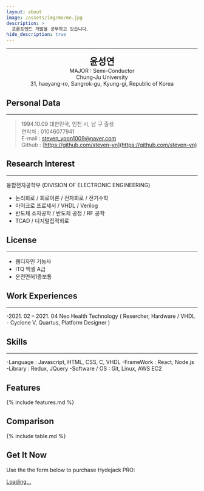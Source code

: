 ```yaml
---
layout: about
image: /assets/img/me/me.jpg
description: >
  프론트엔드 개발을 공부하고 있습니다.
hide_description: true
---
```


<!--author-->

---

<center>
<span style="font-size:170%;font-weight:bold"> 윤성연
</span>
</center>
<center>MAJOR : Semi-Conductor</center>
<center>Chung-Ju University</center>
<center>31, haeyang-ro, Sangrok-gu, Kyung-gi, Republic of Korea</center>

## Personal Data

---

> 1994.10.09 대한민국, 인천 시, 남 구 출생 \
> 연락처 : 01046077941 \
> E-mail : [steven_yoon1009@naver.com](steven_yoon1009@naver.com) \
> Github : [https://github.com/steven-yn](https://github.com/steven-yn)

## Research Interest

---

융합전자공학부 (DIVISION OF ELECTRONIC ENGINEERING)

- 논리회로 / 회로이론 / 전자회로 / 전기수학
- 마이크로 프로세서 / VHDL / Verilog
- 반도체 소자공학 / 반도체 공정 / RF 공학
- TCAD / 디지털집적회로

## License

---

- 웹디자인 기능사
- ITQ 엑셀 A급
- 운전면허1종보통

## Work Experiences

---

-2021. 02 – 2021. 04
Neo Health Technology ( Resercher, Hardware / VHDL - Cyclone V, Quartus, Platform Designer )

## Skills

---

-Language : Javascript, HTML, CSS, C, VHDL
-FrameWork : React, Node.js
-Library : Redux, JQuery
-Software / OS : Git, Linux, AWS EC2

## Features

{% include features.md %}

## Comparison

{% include table.md %}

## Get It Now

Use the the form below to purchase Hydejack PRO:

<div class="gumroad-product-embed" data-gumroad-product-id="nuOluY"><a href="https://gumroad.com/l/nuOluY">Loading…</a></div>

[blog]: /
[portfolio]: https://hydejack.com/examples/
[resume]: https://hydejack.com/resume/
[download]: https://hydejack.com/download/
[welcome]: https://hydejack.com/
[forms]: https://hydejack.com/forms-by-example/
[features]: #features
[news]: #build-an-audience
[syntax]: syntax-highlighting
[latex]: #beautiful-math
[dark]: https://hydejack.com/blog/hydejack/2018-09-01-introducing-dark-mode/
[search]: https://hydejack.com/#_search-input
[grid]: https://hydejack.com/blog/hydejack/
[lic]: LICENSE.md
[pro]: licenses/PRO.md
[docs]: docs/README.md
[ofln]: docs/advanced.md#enabling-offline-support
[math]: docs/writing.md#adding-math
[kit]: https://github.com/hydecorp/hydejack-starter-kit/releases
[src]: https://github.com/hydecorp/hydejack
[gem]: https://rubygems.org/gems/jekyll-theme-hydejack
[buy]: https://gum.co/nuOluY
[gpss]: https://developers.google.com/speed/pagespeed/insights/?url=https%3A%2F%2Fhydejack.com%2Fdocs%2F
[rouge]: http://rouge.jneen.net
[katex]: https://khan.github.io/KaTeX/
[mathjax]: https://www.mathjax.org/
[tinyletter]: https://tinyletter.com/
